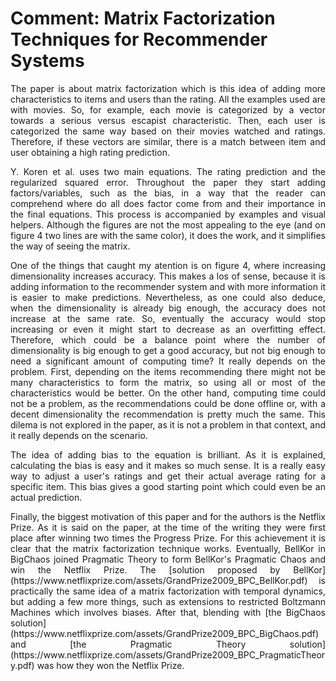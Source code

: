 # Comment: Matrix Factorization Techniques for Recommender Systems

<p align="justify">
  The paper is about matrix factorization which is this idea of adding more characteristics to items and users than the rating. All the examples used are with movies. So, for example, each movie is categorized by a vector towards a serious versus escapist characteristic. Then, each user is categorized the same way based on their movies watched and ratings. Therefore, if these vectors are similar, there is a match between item and user obtaining a high rating prediction.
</p>

<p align="justify">
  Y. Koren et al. uses two main equations. The rating prediction and the regularized squared error. Throughout the paper they start adding factors/variables, such as the bias, in a way that the reader can comprehend where do all does factor come from and their importance in the final equations. This process is accompanied by examples and visual helpers. Although the figures are not the most appealing to the eye (and on figure 4 two lines are with the same color), it does the work, and it simplifies the way of seeing the matrix.
</p>

<p align="justify">
  One of the things that caught my atention is on figure 4, where increasing dimensionality increases accuracy. This makes a los of sense, because it is adding information to the recommender system and with more information it is easier to make predictions. Nevertheless, as one could also deduce, when the dimensionality is already big enough, the accuracy does not increase at the same rate. So, eventually the accuracy would stop increasing or even it might start to decrease as an overfitting effect. Therefore, which could be a balance point where the number of dimensionality is big enough to get a good accuracy, but not big enough to need a significant amount of computing time? It really depends on the problem. First, depending on the items recommending there might not be many characteristics to form the matrix, so using all or most of the characteristics would be better. On the other hand, computing time could not be a problem, as the recommendations could be done offline or, with a decent dimensionality the recommendation is pretty much the same. This dilema is not explored in the paper, as it is not a problem in that context, and it really depends on the scenario.
</p>

<p align="justify">
  The idea of adding bias to the equation is brilliant. As it is explained, calculating the bias is easy and it makes so much sense. It is a really easy way to adjust a user's ratings and get their actual average rating for a specific item. This bias gives a good starting point which could even be an actual prediction.
</p>

<p align="justify">
  Finally, the biggest motivation of this paper and for the authors is the Netflix Prize. As it is said on the paper, at the time of the writing they were first place after winning two times the Progress Prize. For this achievement it is clear that the matrix factorization technique works. Eventually, BellKor in BigChaos joined  Pragmatic Theory to form BellKor's Pragmatic Chaos and win the Netflix Prize. The [solution proposed by BellKor](https://www.netflixprize.com/assets/GrandPrize2009_BPC_BellKor.pdf) is practically the same idea of a matrix factorization with temporal dynamics, but adding a few more things, such as extensions to restricted Boltzmann Machines which involves biases. After that, blending with [the BigChaos solution](https://www.netflixprize.com/assets/GrandPrize2009_BPC_BigChaos.pdf) and [the Pragmatic Theory solution](https://www.netflixprize.com/assets/GrandPrize2009_BPC_PragmaticTheory.pdf) was how they won the Netflix Prize.
</p>
